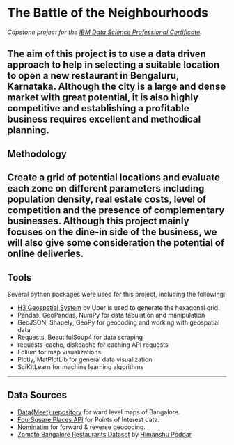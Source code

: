 # The Battle of the Neighbourhoods

*Capstone project for the [IBM Data Science Professional Certificate](https://www.coursera.org/professional-certificates/ibm-data-science?#courses).*

The aim of this project is to use a data driven approach to help in selecting a suitable location to open a new restaurant in Bengaluru, Karnataka. Although the city is a large and dense market with great potential, it is also highly competitive and establishing a profitable business requires excellent and methodical planning.
---
## Methodology
Create a grid of potential locations and evaluate each zone on different parameters including population density, real estate costs, level of competition and the presence of complementary businesses. Although this project mainly focuses on the dine-in side of the business, we will also give some consideration the potential of online deliveries.
---
## Tools
Several python packages were used for this project, including the following:
- [H3 Geospatial System](https://h3geo.org/) by Uber is used to generate the hexagonal grid.
- Pandas, GeoPandas, NumPy for data tabulation and manipulation
- GeoJSON, Shapely, GeoPy for geocoding and working with geospatial data
- Requests, BeautifulSoup4 for data scraping
- requests-cache, diskcache for caching API requests
- Folium for map visualizations
- Plotly, MatPlotLib for general data visualization
- SciKitLearn for machine learning algorithms
---
## Data Sources
- [Data{Meet} repository](https://github.com/datameet/Municipal_Spatial_Data) for ward level maps of Bangalore.
- [FourSquare Places API](https://developer.foursquare.com/) for Points of Interest data.
- [Nominatim](https://nominatim.openstreetmap.org/ui/search.html) for forward & reverse geocoding.
- [Zomato Bangalore Restaurants Dataset](https://www.kaggle.com/himanshupoddar/zomato-bangalore-restaurants) by [Himanshu Poddar](https://www.kaggle.com/himanshupoddar)